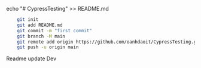 echo "# CypressTesting" >> README.md

```bash
    git init
    git add README.md
    git commit -m "first commit"
    git branch -M main
    git remote add origin https://github.com/oanhdaoit/CypressTesting.git
    git push -u origin main
```

Readme update Dev